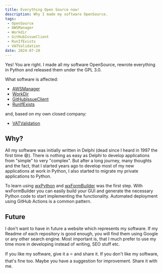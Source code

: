 ```yaml
---
title: Everything Open Source now!
description: Why I made my software OpenSource.
tags:
 - OpenSource
 - AWSManager
 - Workdir
 - GitHubIssueClient
 - RunIfExists
 - VATValidation
date: 2024-07-20
---
```


Yes! You are right. I made all my software OpenSource, rewrote everything in Python and released them under the GPL 3.0.

What software is affected:

* [AWSManager](https://github.com/dseichter/AWSManager "AWS Manager")
* [WorkDir](https://github.com/dseichter/Workdir "Workdir")
* [GitHubIssueClient](https://github.com/dseichter/GithubIssueClient "GitHub Issue Client")
* [RunIfExists](https://github.com/dseichter/RunIfExists "Run If Exists")

and, based on my own closed company:

* [VATValidation](https://github.com/dseichter/VATValidation "VAT Validation")

## Why?

All my software was initially written in Delphi (dead since I heard in 1997 the first time :smile:). There is nothing as easy as Delphi to develop applications from "simple" to very "complex". But after a long journey, many thoughts and the fact, that I started years ago to develop most of my new applications at work in Python, I also started to migrate my private applications to Python.

To learn using [wxPython](https://wxpython.org "wxPython") and [wxFormBuilder](https://github.com/wxFormBuilder/wxFormBuilder "wxFormBuilder") was the first step. With wxFormBuilder you can easily build your GUI and generate the necessary Python code to start implementing the functionality. Automated deployment using GitHub Actions is a common pattern.

## Future

I don't want to have in future a website which represents my software. If my Readme of each repository is good enough, you will find them using Google or any other search engine.
Most important is, that I much prefer to use my time more in developing instead of writing, SEO stuff etc.  

If you like my software, give it a :star: and share it. If you don't like my software, that's fine too.  Maybe you have a suggestion for improvement. Share it with me.
